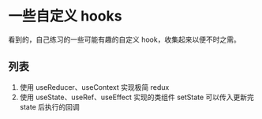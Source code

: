 # 一些自定义 hooks

看到的，自己练习的一些可能有趣的自定义 hook，收集起来以便不时之需。

## 列表

1. 使用 useReducer、useContext 实现极简 redux
2. 使用 useState、useRef、useEffect 实现的类组件 setState 可以传入更新完 state 后执行的回调
